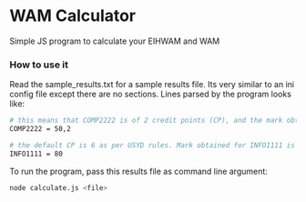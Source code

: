 # WAM Calculator
Simple JS program to calculate your EIHWAM and WAM

### How to use it

Read the sample_results.txt for a sample results file. Its very similar to an ini config file except there are no sections. Lines parsed by the program looks like:
```sh
# this means that COMP2222 is of 2 credit points (CP), and the mark obtained is 50
COMP2222 = 50,2

# the default CP is 6 as per USYD rules. Mark obtained for INFO1111 is 80 and has default CP value 6
INFO1111 = 80
```

To run the program, pass this results file as command line argument:
```sh
node calculate.js <file>
```
